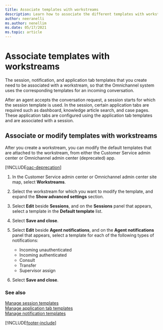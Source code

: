 ```yaml
---
title: Associate templates with workstreams
description: Learn how to associate the different templates with workstreams that will be used for incoming conversations in Customer Service.
author: neeranelli
ms.author: nenellim
ms.date: 05/17/2021
ms.topic: article
---
```


# Associate templates with workstreams

The session, notification, and application tab templates that you create need to be associated with a workstream, so that the Omnichannel system uses the corresponding templates for an incoming conversation.

After an agent accepts the conversation request, a session starts for which the session template is used. In the session, certain application tabs are required such as dashboard, knowledge article search, and case pages. These application tabs are configured using the application tab templates and are associated with a session.

## Associate or modify templates with workstreams 

After you create a workstream, you can modify the default templates that are attached to the workstream, from either the Customer Service admin center or Omnichannel admin center (deprecated) app.

[!INCLUDE[oac-deprecation](../../includes/oac-deprecation.md)]

1. In the Customer Service admin center or Omnichannel admin center site map, select **Workstreams**.
1. Select the workstream for which you want to modify the template, and expand the **Show advanced settings** section.
1. Select **Edit** beside **Sessions**, and on the **Sessions** panel that appears, select a template in the **Default template** list.
1. Select **Save and close**.
1. Select **Edit** beside **Agent notifications**, and on the **Agent notifications** panel that appears, select a template for each of the following types of notifications:
    - Incoming unauthenticated
    - Incoming authenticated
    - Consult
    - Transfer
    - Supervisor assign

5. Select **Save and close**.

### See also

[Manage session templates](session-templates.md)  
[Manage application tab templates](application-tab-templates.md)  
[Manage notification templates](notification-templates.md)  

[!INCLUDE[footer-include](../../includes/footer-banner.md)]
